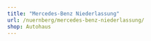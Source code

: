 ```yaml
---
title: "Mercedes-Benz Niederlassung"
url: /nuernberg/mercedes-benz-niederlassung/
shop: Autohaus
---
```

